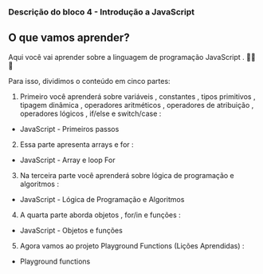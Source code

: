 ### Descrição do bloco 4 - Introdução a JavaScript

## O que vamos aprender?

Aqui você vai aprender sobre a linguagem de programação JavaScript . 🚀🚀🚀

Para isso, dividimos o conteúdo em cinco partes:

1. Primeiro você aprenderá sobre variáveis , constantes , tipos primitivos , tipagem dinâmica , operadores aritméticos , operadores de atribuição , operadores lógicos , if/else e switch/case :

- JavaScript - Primeiros passos

2. Essa parte apresenta arrays e for :

- JavaScript - Array e loop For

3. Na terceira parte você aprenderá sobre lógica de programação e algoritmos :

- JavaScript - Lógica de Programação e Algoritmos

4. A quarta parte aborda objetos , for/in e funções :

- JavaScript - Objetos e funções

5. Agora vamos ao projeto Playground Functions (Lições Aprendidas) :

- Playground functions
